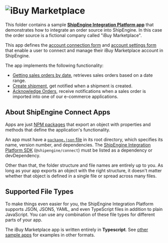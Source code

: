 # ![iBuy Marketplace](logo.svg)

This folder contains a sample [**ShipEngine Integration Platform app**](https://www.shipengine.com/docs/integration-platform/) that demonstrates how to integrate an order source into ShipEngine. In this case the order source is a fictional company called "iBuy Marketplace".

This app defines the [account connection form](./forms/connect.js) and [account settings form](./forms/settings.js) that enable a user to connect and manage their iBuy Marketplace account in ShipEngine.

The app implements the following functionality:
* [Getting sales orders by date](./get-sales-orders-by-date.js), retrieves sales orders based on a date range.
* [Create shipment](./shipment-created.js), get notified when a shipment is created.
* [Acknowledge Orders](./acknowledge-orders.js), receive notifications when a sales order is imported into one of our e-commerce applications.

##  About ShipEngine Connect Apps

Apps are just [NPM packages](https://docs.npmjs.com/about-packages-and-modules) that export an object with properties and methods that define the application's functionality.

An app must have a [`package.json` file](https://docs.npmjs.com/files/package.json) in its root directory, which specifies its name, version number, and dependencies. The [ShipEngine Integration Platform SDK](https://www.npmjs.com/package/@shipengine/connect) (`@shipengine/connect`) must be listed as a dependency or devDependency.

Other than that, the folder structure and file names are entirely up to you.  As long as your app exports an object with the right structure, it doesn't matter whether that object is defined in a single file or spread across many files.

## Supported File Types

To make things even easier for you, the ShipEngine Integration Platform supports JSON, JSON5, YAML, and even TypeScript files in addition to plain JavaScript. You can use any combination of these file types for different parts of your app.

The iBuy Marketplace app is written entirely in **Typescript**. See [other sample apps](../README.md) for examples in other formats.
